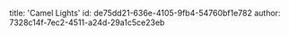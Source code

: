 title: 'Camel Lights'
id: de75dd21-636e-4105-9fb4-54760bf1e782
author: 7328c14f-7ec2-4511-a24d-29a1c5ce23eb
